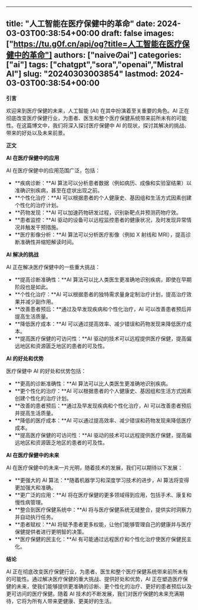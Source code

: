 
---
title: "人工智能在医疗保健中的革命"
date: 2024-03-03T00:38:54+00:00
draft: false
images: ["https://tu.g0f.cn/api/og?title=人工智能在医疗保健中的革命"]
authors: ["naiveのai"]
categories: ["ai"]
tags: ["chatgpt","sora","openai","Mistral AI"]
slug: "20240303003854"
lastmod: 2024-03-03T00:38:54+00:00
---
**引言**

欢迎来到医疗保健的未来，人工智能 (AI) 在其中扮演着至关重要的角色。AI 正在彻底改变医疗保健行业，为患者、医生和整个医疗保健系统带来前所未有的可能性。在这篇博文中，我们将深入探讨医疗保健中 AI 的现状，探讨其解决的挑战、带来的好处以及未来前景。

**正文**

**AI 在医疗保健中的应用**

AI 在医疗保健中的应用范围广泛，包括：

* **疾病诊断：**AI 算法可以分析患者数据（例如病历、成像和实验室结果）以准确识别疾病，甚至在症状出现之前。
* **个性化治疗：**AI 可以根据患者的个人健康史、基因组和生活方式因素创建个性化的治疗计划。
* **药物发现：**AI 可以加速药物研发过程，识别新靶点并预测药物疗效。
* **患者监控：**AI 驱动的设备可以远程监控患者的健康状况，及时发现异常情况并触发干预措施。
* **医疗影像分析：**AI 算法可以分析医疗影像（例如 X 射线和 MRI），提高诊断准确性并缩短解读时间。

**AI 解决的挑战**

AI 正在解决医疗保健中的一些重大挑战：

* **提高诊断准确性：**AI 算法可以比人类医生更准确地识别疾病，即使在早期阶段也是如此。
* **个性化治疗：**AI 可以根据患者的独特需求量身定制治疗计划，提高治疗效果并减少副作用。
* **改善患者预后：**通过及早发现疾病和个性化治疗，AI 可以改善患者预后并提高生活质量。
* **降低医疗成本：**AI 可以通过提高效率、减少错误和药物发现来降低医疗成本。
* **提高医疗保健的可访问性：**AI 驱动的技术可以远程提供医疗保健，提高偏远地区和资源匮乏地区的患者的可及性。

**AI 的好处和优势**

医疗保健中 AI 的好处和优势包括：

* **更高的诊断准确性：**AI 算法可以比人类医生更准确地识别疾病。
* **更个性化的治疗：**AI 可以根据患者的个人健康史、基因组和生活方式因素创建个性化的治疗计划。
* **改善的患者预后：**通过及早发现疾病和个性化治疗，AI 可以改善患者预后并提高生活质量。
* **降低的医疗成本：**AI 可以通过提高效率、减少错误和药物发现来降低医疗成本。
* **提高医疗保健的可访问性：**AI 驱动的技术可以远程提供医疗保健，提高偏远地区和资源匮乏地区的患者的可及性。

**AI 在医疗保健中的未来**

AI 在医疗保健中的未来一片光明，随着技术的发展，我们可以期待以下发展：

* **更强大的 AI 算法：**随着机器学习和深度学习技术的进步，AI 算法将变得更加强大和准确。
* **更广泛的应用：**AI 将在医疗保健的更多领域得到应用，包括手术、康复和慢性病管理。
* **整合到医疗保健系统中：**AI 将与医疗保健系统无缝整合，提供实时洞察力并自动执行任务。
* **患者赋权：**AI 将赋予患者更多权能，让他们能够管理自己的健康并与医疗保健提供者进行更明智的决策。
* **医疗保健的民主化：**AI 有可能通过远程医疗和个性化治疗使医疗保健民主化。

**结论**

AI 正在彻底改变医疗保健行业，为患者、医生和整个医疗保健系统带来前所未有的可能性。通过解决医疗保健的重大挑战、提供好处和优势，AI 正在塑造医疗保健的未来，使我们能够提供更准确的诊断、更个性化的治疗、更好的患者预后以及更可访问的医疗保健。随着 AI 技术的不断发展，我们对医疗保健的未来充满期待，它将为所有人带来更健康、更美好的生活。